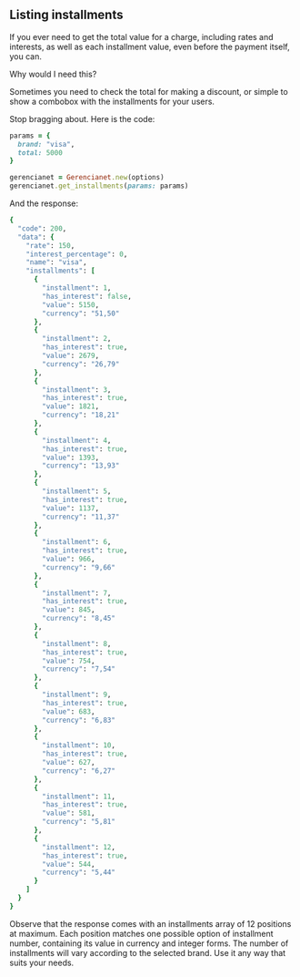 ## Listing installments

If you ever need to get the total value for a charge, including rates and interests, as well as each installment value, even before the payment itself, you can.

Why would I need this?

Sometimes you need to check the total for making a discount, or simple to show a combobox with the installments for your users.

Stop bragging about. Here is the code:

```ruby
params = {
  brand: "visa",
  total: 5000
}

gerencianet = Gerencianet.new(options)
gerencianet.get_installments(params: params)
```

And the response:

```ruby
{
  "code": 200,
  "data": {
    "rate": 150,
    "interest_percentage": 0,
    "name": "visa",
    "installments": [
      {
        "installment": 1,
        "has_interest": false,
        "value": 5150,
        "currency": "51,50"
      },
      {
        "installment": 2,
        "has_interest": true,
        "value": 2679,
        "currency": "26,79"
      },
      {
        "installment": 3,
        "has_interest": true,
        "value": 1821,
        "currency": "18,21"
      },
      {
        "installment": 4,
        "has_interest": true,
        "value": 1393,
        "currency": "13,93"
      },
      {
        "installment": 5,
        "has_interest": true,
        "value": 1137,
        "currency": "11,37"
      },
      {
        "installment": 6,
        "has_interest": true,
        "value": 966,
        "currency": "9,66"
      },
      {
        "installment": 7,
        "has_interest": true,
        "value": 845,
        "currency": "8,45"
      },
      {
        "installment": 8,
        "has_interest": true,
        "value": 754,
        "currency": "7,54"
      },
      {
        "installment": 9,
        "has_interest": true,
        "value": 683,
        "currency": "6,83"
      },
      {
        "installment": 10,
        "has_interest": true,
        "value": 627,
        "currency": "6,27"
      },
      {
        "installment": 11,
        "has_interest": true,
        "value": 581,
        "currency": "5,81"
      },
      {
        "installment": 12,
        "has_interest": true,
        "value": 544,
        "currency": "5,44"
      }
    ]
  }
}
```

Observe that the response comes with an installments array of 12 positions at maximum. Each position matches one possible option of installment number, containing its value in currency and integer forms. The number of installments will vary according to the selected brand. Use it any way that suits your needs.